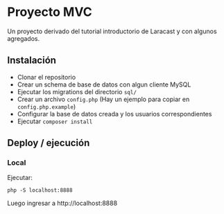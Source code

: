 # Proyecto MVC

Un proyecto derivado del tutorial introductorio de Laracast y con algunos
agregados.

## Instalación

 - Clonar el repositorio
 - Crear un schema de base de datos con algun cliente MySQL
 - Ejecutar los migrations del directorio `sql/` 
 - Crear un archivo `config.php` (Hay un ejemplo para copiar en `config.php.example`)
  - Configurar la base de datos creada y los usuarios correspondientes
 - Ejecutar `composer install`

## Deploy / ejecución

### Local

Ejecutar:

```
php -S localhost:8888
```

Luego ingresar a http://localhost:8888

